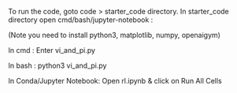 To run the code, goto code > starter_code directory.
In starter_code directory open cmd/bash/jupyter-notebook :

(Note you need to install python3, matplotlib, numpy, openaigym)

In cmd :
    Enter vi_and_pi.py

In bash :
    python3 vi_and_pi.py

In Conda/Jupyter Notebook:
    Open rl.ipynb & click on Run All Cells